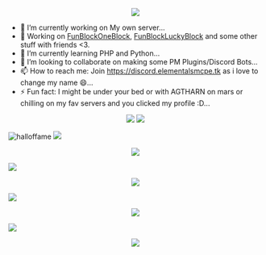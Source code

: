 <p align="center">
  <a href="https://github.com/DenverCoder1/readme-typing-svg"><img src="https://readme-typing-svg.herokuapp.com/?lines=Am+PogChamper+Cosmic;Never+Gonna+Give+You+Up;Never+Gonna+Let+You+Down;Never+Gonna+Run+Around+And+Desert+You"></a>
</p>

- 🔭 I’m currently working on My own server...
- 🥳 Working on [FunBlockOneBlock](https://github.com/cosmicnebula200/FunBlockOneBlock), [FunBlockLuckyBlock](https://github.com/cosmicnebula200/FunBlockLuckyBlock) and some other stuff with friends <3.
- 🌱 I’m currently learning PHP and Python...
- 👯 I’m looking to collaborate on making some PM Plugins/Discord Bots...
- 📫 How to reach me: Join https://discord.elementalsmcpe.tk as i love to change my name 😄...
- ⚡ Fun fact: I might be under your bed or with AGTHARN on mars or chilling on my fav servers and you clicked my profile :D...


<p align="center">
<img src="https://github-readme-stats.vercel.app/api?username=cosmicnebula200&show_icons=true&count_private=true&hide_title=false&theme=tokyonight">
<img src="https://github-readme-stats.vercel.app/api/top-langs/?username=cosmicnebula200&count_private=true&layout=compact&theme=tokyonight">
</p>



![halloffame](https://media.discordapp.net/attachments/489366022172966922/919560351329185822/png_20211212_200418_0000.png)
<img src='https://media.discordapp.net/attachments/489366022172966922/919562138270461962/png_20211212_201125_0000.png?height=50&width=50'>
<div></div>
<p align="center">
<img src='https://media.discordapp.net/attachments/904927214926192713/919605672339980308/unknown.png'>
</p>
<img src='https://media.discordapp.net/attachments/489366022172966922/919562138270461962/png_20211212_201125_0000.png?height=50&width=50'>
<div></div>
<p align="center">
<img src='https://media.discordapp.net/attachments/829673511009779723/925394775811698739/unknown.png'>
</p>
<img src='https://media.discordapp.net/attachments/489366022172966922/919562138270461962/png_20211212_201125_0000.png?height=50&width=50'>
<div></div>
<p align="center">
<img src='https://media.discordapp.net/attachments/964824066588569620/971725900536217600/unknown.png'>
</p>
</p>
<img src='https://media.discordapp.net/attachments/489366022172966922/919562138270461962/png_20211212_201125_0000.png?height=50&width=50'>
<div></div>
<p align="center">
<img src='https://media.discordapp.net/attachments/953256191209930752/972132078860771348/unknown.png'>
</p>
